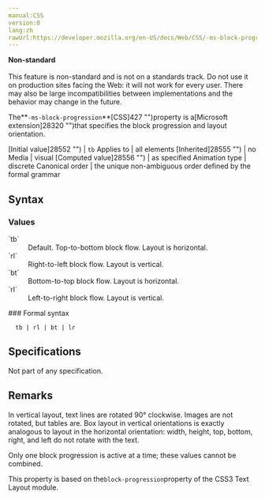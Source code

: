 ```yaml
---
manual:CSS
version:0
lang:zh
rawUrl:https://developer.mozilla.org/en-US/docs/Web/CSS/-ms-block-progression
---
```






**Non-standard**<br></br>This feature is non-standard and is not on a standards track. Do not use it on production sites facing the Web: it will not work for every user. There may also be large incompatibilities between implementations and the behavior may change in the future.






The**`-ms-block-progression`**[CSS]427 "")property is a[Microsoft extension]28320 "")that specifies the block progression and layout orientation.


[Initial value]28552 "") | `tb` 
Applies to | all elements 
[Inherited]28555 "") | no 
Media | visual 
[Computed value]28556 "") | as specified 
Animation type | discrete 
Canonical order | the unique non-ambiguous order defined by the formal grammar 


## Syntax<a name="Syntax"></a>

### Values<a name="Values"></a>
<dl><dt id=''>`tb`</dt><dd>Default. Top-to-bottom block flow. Layout is horizontal.</dd><dt id=''>`rl`</dt><dd>Right-to-left block flow. Layout is vertical.</dd><dt id=''>`bt`</dt><dd>Bottom-to-top block flow. Layout is horizontal.</dd><dt id=''>`rl`</dt><dd>Left-to-right block flow. Layout is vertical.</dd></dl>
### Formal syntax<a name="Formal_syntax"></a>

```
  tb | rl | bt | lr

```

## Specifications<a name="Specifications"></a>


Not part of any specification.


## Remarks<a name="Remarks"></a>


In vertical layout, text lines are rotated 90° clockwise. Images are not rotated, but tables are. Box layout in vertical orientations is exactly analogous to layout in the horizontal orientation: width, height, top, bottom, right, and left do not rotate with the text.



Only one block progression is active at a time; these values cannot be combined.



This property is based on the`block-progression`property of the CSS3 Text Layout module.




